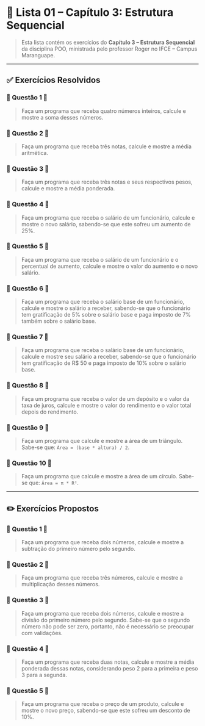 # 📝 Lista 01 – Capítulo 3: Estrutura Sequencial

> Esta lista contém os exercícios do **Capítulo 3 – Estrutura Sequencial** da disciplina POO, ministrada pelo professor Roger no IFCE – Campus Maranguape.

---


## ✅ Exercícios Resolvidos


### 🔹 Questão 1 🔹

> Faça um programa que receba quatro números inteiros, calcule e mostre a soma
 desses números.


### 🔹 Questão 2 🔹

> Faça um programa que receba três notas, calcule e mostre a média aritmética.

### 🔹 Questão 3 🔹

> Faça um programa que receba três notas e seus respectivos pesos, calcule e
 mostre a média ponderada.


### 🔹 Questão 4 🔹

>Faça um programa que receba o salário de um funcionário, calcule e mostre o novo salário, sabendo-se que este sofreu um aumento de 25%.


### 🔹 Questão 5 🔹

> Faça um programa que receba o salário de um funcionário e o percentual de 
 aumento, calcule e mostre o valor do aumento e o novo salário.


### 🔹 Questão 6 🔹

> Faça um programa que receba o salário base de um funcionário, calcule e mostre o salário a receber, sabendo-se que o funcionário tem gratificação de 5% sobre o salário base e paga imposto de 7% também sobre o salário base.


### 🔹 Questão 7 🔹

> Faça um programa que receba o salário base de um funcionário, calcule e mostre 
 seu salário a receber, sabendo-se que o funcionário tem gratificação de R\$ 50 e  paga imposto de 10% sobre o salário base.


### 🔹 Questão 8 🔹

> Faça um programa que receba o valor de um depósito e o valor da taxa de juros, 
 calcule e mostre o valor do rendimento e o valor total depois do rendimento.


### 🔹 Questão 9 🔹

> Faça um programa que calcule e mostre a área de um triângulo. Sabe-se que: `Área = (base * altura) / 2`.


### 🔹 Questão 10 🔹

> Faça um programa que calcule e mostre a área de um círculo. Sabe-se que: `Área = π * R²`.


---

## ✏️ Exercícios Propostos

### 🔹 Questão 1 🔹

>Faça um programa que receba dois números, calcule e mostre a subtração do primeiro número pelo segundo.


### 🔹 Questão 2 🔹

>Faça um programa que receba três números, calcule e mostre a multiplicação desses números.


### 🔹 Questão 3 🔹

>Faça um programa que receba dois números, calcule e mostre a divisão do primeiro número pelo segundo. Sabe-se que o segundo número não pode ser zero, portanto, não é necessário se preocupar com validações.


### 🔹 Questão 4 🔹

>Faça um programa que receba duas notas, calcule e mostre a média ponderada dessas notas, considerando peso 2 para a primeira e peso 3 para a segunda.


### 🔹 Questão 5 🔹

>Faça um programa que receba o preço de um produto, calcule e mostre o novo preço, sabendo-se que este sofreu um desconto de 10%.
